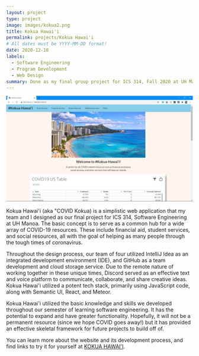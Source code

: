 ```yaml
---
layout: project
type: project
image: images/kokua2.png
title: Kokua Hawai'i
permalink: projects/Kokua Hawai'i
# All dates must be YYYY-MM-DD format!
date: 2020-12-18
labels:
  - Software Engineering
  - Program Development
  - Web Design
summary: Done as my final group project for ICS 314, Fall 2020 at UH Manoa.
---
```


<div class="ui large rounded images">
  <img class="ui image" src="../images/kokua1.png">
</div>

Kokua Hawai'i (aka "COVID Kokua) is a simplistic web application that my team and I designed as our final project for ICS 314, Software Engineering at UH Manoa. The basic concept is to serve as a common hub for a wide array of COVID-19 resources. These include financial aid, student services, and social resources, all with the goal of helping as many people through the tough times of coronavirus. 

Throughout the design process, our team of four utilized IntelliJ Idea as an integrated development environment (IDE), and GitHub as a team development and cloud storage service. Due to the remote nature of working together in these unique times, Discord served as an effective text and voice platform to communicate, collaborate, and share creative ideas. Kokua Hawai'i utilized a potent tech stack, primarily using JavaScript code, along with Semantic UI, React, and Meteor.

Kokua Hawai'i utilized the basic knowledge and skills we developed throughout our semester of learning software engineering. It has the potential to expand and have greater functionality. Hopefully, it will not be a permanent resource (since we hope COVID goes away!) but it has provided an effective skeletal framework for future projects to build off of.

You can learn more about the website and its development process, and find links to try it for yourself at [KOKUA HAWAI'I](https://covid-kokua.github.io/).
